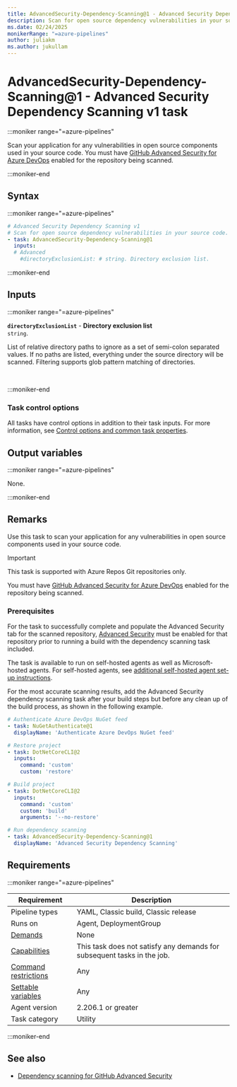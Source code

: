 ```yaml
---
title: AdvancedSecurity-Dependency-Scanning@1 - Advanced Security Dependency Scanning v1 task
description: Scan for open source dependency vulnerabilities in your source code.
ms.date: 02/24/2025
monikerRange: "=azure-pipelines"
author: juliakm
ms.author: jukullam
---
```


# AdvancedSecurity-Dependency-Scanning@1 - Advanced Security Dependency Scanning v1 task

<!-- :::description::: -->
:::moniker range="=azure-pipelines"

<!-- :::editable-content name="description"::: -->
Scan your application for any vulnerabilities in open source components used in your source code. You must have [GitHub Advanced Security for Azure DevOps](/azure/devops/repos/security/configure-github-advanced-security-features) enabled for the repository being scanned.
<!-- :::editable-content-end::: -->

:::moniker-end
<!-- :::description-end::: -->

<!-- :::syntax::: -->
## Syntax

:::moniker range="=azure-pipelines"

```yaml
# Advanced Security Dependency Scanning v1
# Scan for open source dependency vulnerabilities in your source code.
- task: AdvancedSecurity-Dependency-Scanning@1
  inputs:
  # Advanced
    #directoryExclusionList: # string. Directory exclusion list.
```

:::moniker-end
<!-- :::syntax-end::: -->

<!-- :::inputs::: -->
## Inputs

<!-- :::item name="directoryExclusionList"::: -->
:::moniker range="=azure-pipelines"

**`directoryExclusionList`** - **Directory exclusion list**<br>
`string`.<br>
<!-- :::editable-content name="helpMarkDown"::: -->
List of relative directory paths to ignore as a set of semi-colon separated values. If no paths are listed, everything under the source directory will be scanned. Filtering supports glob pattern matching of directories.
<!-- :::editable-content-end::: -->
<br>

:::moniker-end
<!-- :::item-end::: -->

### Task control options

All tasks have control options in addition to their task inputs. For more information, see [Control options and common task properties](/azure/devops/pipelines/yaml-schema/steps-task#common-task-properties).
<!-- :::inputs-end::: -->

<!-- :::outputVariables::: -->
## Output variables

:::moniker range="=azure-pipelines"

None.

:::moniker-end
<!-- :::outputVariables-end::: -->

<!-- :::remarks::: -->
<!-- :::editable-content name="remarks"::: -->
## Remarks

Use this task to scan your application for any vulnerabilities in open source components used in your source code.

> [!IMPORTANT]
> This task is supported with Azure Repos Git repositories only.

You must have [GitHub Advanced Security for Azure DevOps](/azure/devops/repos/security/configure-github-advanced-security-features) enabled for the repository being scanned.

### Prerequisites  

For the task to successfully complete and populate the Advanced Security tab for the scanned repository, [Advanced Security](/azure/devops/repos/security/configure-github-advanced-security-features) must be enabled for that repository prior to running a build with the dependency scanning task included.

The task is available to run on self-hosted agents as well as Microsoft-hosted agents. For self-hosted agents, see [additional self-hosted agent set-up instructions](/azure/devops/repos/security/configure-github-advanced-security-features#extra-prerequisites-for-self-hosted-agents).

For the most accurate scanning results, add the Advanced Security dependency scanning task after your build steps but before any clean up of the build process, as shown in the following example.

```YAML
# Authenticate Azure DevOps NuGet feed 
- task: NuGetAuthenticate@1 
  displayName: 'Authenticate Azure DevOps NuGet feed' 

# Restore project 
- task: DotNetCoreCLI@2 
  inputs: 
    command: 'custom' 
    custom: 'restore' 

# Build project 
- task: DotNetCoreCLI@2 
  inputs: 
    command: 'custom' 
    custom: 'build' 
    arguments: '--no-restore' 

# Run dependency scanning 
- task: AdvancedSecurity-Dependency-Scanning@1 
  displayName: 'Advanced Security Dependency Scanning' 
```
<!-- :::editable-content-end::: -->
<!-- :::remarks-end::: -->

<!-- :::examples::: -->
<!-- :::editable-content name="examples"::: -->
<!-- :::editable-content-end::: -->
<!-- :::examples-end::: -->

<!-- :::properties::: -->
## Requirements

:::moniker range="=azure-pipelines"

| Requirement | Description |
|-------------|-------------|
| Pipeline types | YAML, Classic build, Classic release |
| Runs on | Agent, DeploymentGroup |
| [Demands](/azure/devops/pipelines/process/demands) | None |
| [Capabilities](/azure/devops/pipelines/agents/agents#capabilities) | This task does not satisfy any demands for subsequent tasks in the job. |
| [Command restrictions](/azure/devops/pipelines/security/templates#agent-logging-command-restrictions) | Any |
| [Settable variables](/azure/devops/pipelines/security/templates#agent-logging-command-restrictions) | Any |
| Agent version |  2.206.1 or greater |
| Task category | Utility |

:::moniker-end
<!-- :::properties-end::: -->

<!-- :::see-also::: -->
<!-- :::editable-content name="seeAlso"::: -->
## See also

* [Dependency scanning for GitHub Advanced Security](/azure/devops/repos/security/github-advanced-security-dependency-scanning)
<!-- :::editable-content-end::: -->
<!-- :::see-also-end::: -->